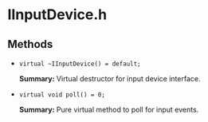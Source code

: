# IInputDevice.h

## Methods

- `virtual ~IInputDevice() = default;`

  **Summary:** Virtual destructor for input device interface.

- `virtual void poll() = 0;`

  **Summary:** Pure virtual method to poll for input events.
